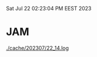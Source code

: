 Sat Jul 22 02:23:04 PM EEST 2023
# JAM
<a href='./cache/202307/22_14.log'>./cache/202307/22_14.log</a>
